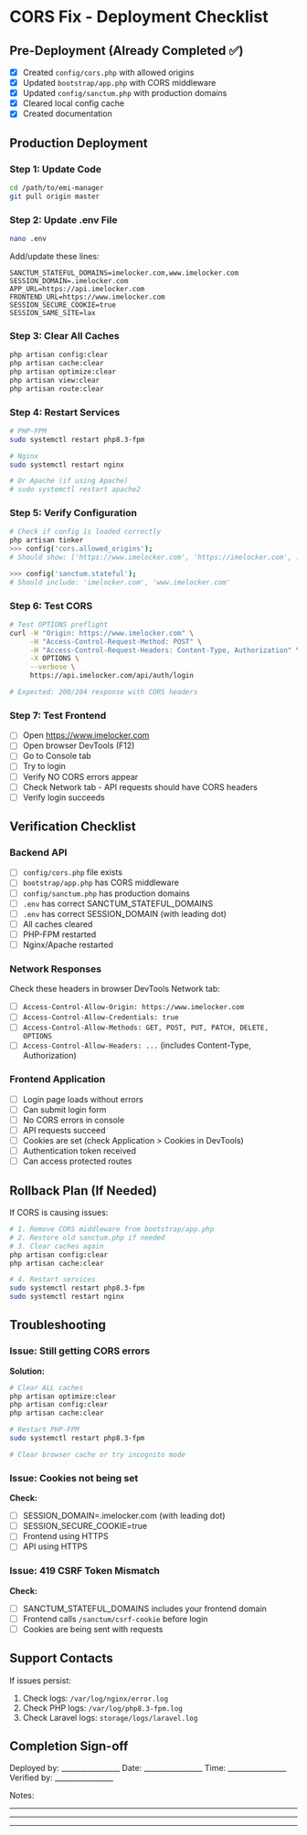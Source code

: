 # CORS Fix - Deployment Checklist

## Pre-Deployment (Already Completed ✅)
- [x] Created `config/cors.php` with allowed origins
- [x] Updated `bootstrap/app.php` with CORS middleware
- [x] Updated `config/sanctum.php` with production domains
- [x] Cleared local config cache
- [x] Created documentation

## Production Deployment

### Step 1: Update Code
```bash
cd /path/to/emi-manager
git pull origin master
```

### Step 2: Update .env File
```bash
nano .env
```

Add/update these lines:
```env
SANCTUM_STATEFUL_DOMAINS=imelocker.com,www.imelocker.com
SESSION_DOMAIN=.imelocker.com
APP_URL=https://api.imelocker.com
FRONTEND_URL=https://www.imelocker.com
SESSION_SECURE_COOKIE=true
SESSION_SAME_SITE=lax
```

### Step 3: Clear All Caches
```bash
php artisan config:clear
php artisan cache:clear
php artisan optimize:clear
php artisan view:clear
php artisan route:clear
```

### Step 4: Restart Services
```bash
# PHP-FPM
sudo systemctl restart php8.3-fpm

# Nginx
sudo systemctl restart nginx

# Or Apache (if using Apache)
# sudo systemctl restart apache2
```

### Step 5: Verify Configuration
```bash
# Check if config is loaded correctly
php artisan tinker
>>> config('cors.allowed_origins');
# Should show: ['https://www.imelocker.com', 'https://imelocker.com', ...]

>>> config('sanctum.stateful');
# Should include: 'imelocker.com', 'www.imelocker.com'
```

### Step 6: Test CORS
```bash
# Test OPTIONS preflight
curl -H "Origin: https://www.imelocker.com" \
     -H "Access-Control-Request-Method: POST" \
     -H "Access-Control-Request-Headers: Content-Type, Authorization" \
     -X OPTIONS \
     --verbose \
     https://api.imelocker.com/api/auth/login

# Expected: 200/204 response with CORS headers
```

### Step 7: Test Frontend
- [ ] Open https://www.imelocker.com
- [ ] Open browser DevTools (F12)
- [ ] Go to Console tab
- [ ] Try to login
- [ ] Verify NO CORS errors appear
- [ ] Check Network tab - API requests should have CORS headers
- [ ] Verify login succeeds

## Verification Checklist

### Backend API
- [ ] `config/cors.php` file exists
- [ ] `bootstrap/app.php` has CORS middleware
- [ ] `config/sanctum.php` has production domains
- [ ] `.env` has correct SANCTUM_STATEFUL_DOMAINS
- [ ] `.env` has correct SESSION_DOMAIN (with leading dot)
- [ ] All caches cleared
- [ ] PHP-FPM restarted
- [ ] Nginx/Apache restarted

### Network Responses
Check these headers in browser DevTools Network tab:

- [ ] `Access-Control-Allow-Origin: https://www.imelocker.com`
- [ ] `Access-Control-Allow-Credentials: true`
- [ ] `Access-Control-Allow-Methods: GET, POST, PUT, PATCH, DELETE, OPTIONS`
- [ ] `Access-Control-Allow-Headers: ...` (includes Content-Type, Authorization)

### Frontend Application
- [ ] Login page loads without errors
- [ ] Can submit login form
- [ ] No CORS errors in console
- [ ] API requests succeed
- [ ] Cookies are set (check Application > Cookies in DevTools)
- [ ] Authentication token received
- [ ] Can access protected routes

## Rollback Plan (If Needed)

If CORS is causing issues:

```bash
# 1. Remove CORS middleware from bootstrap/app.php
# 2. Restore old sanctum.php if needed
# 3. Clear caches again
php artisan config:clear
php artisan cache:clear

# 4. Restart services
sudo systemctl restart php8.3-fpm
sudo systemctl restart nginx
```

## Troubleshooting

### Issue: Still getting CORS errors
**Solution:**
```bash
# Clear ALL caches
php artisan optimize:clear
php artisan config:clear
php artisan cache:clear

# Restart PHP-FPM
sudo systemctl restart php8.3-fpm

# Clear browser cache or try incognito mode
```

### Issue: Cookies not being set
**Check:**
- [ ] SESSION_DOMAIN=.imelocker.com (with leading dot)
- [ ] SESSION_SECURE_COOKIE=true
- [ ] Frontend using HTTPS
- [ ] API using HTTPS

### Issue: 419 CSRF Token Mismatch
**Check:**
- [ ] SANCTUM_STATEFUL_DOMAINS includes your frontend domain
- [ ] Frontend calls `/sanctum/csrf-cookie` before login
- [ ] Cookies are being sent with requests

## Support Contacts

If issues persist:
1. Check logs: `/var/log/nginx/error.log`
2. Check PHP logs: `/var/log/php8.3-fpm.log`
3. Check Laravel logs: `storage/logs/laravel.log`

## Completion Sign-off

Deployed by: ________________
Date: ________________
Time: ________________
Verified by: ________________

Notes:
_____________________________________________
_____________________________________________
_____________________________________________
